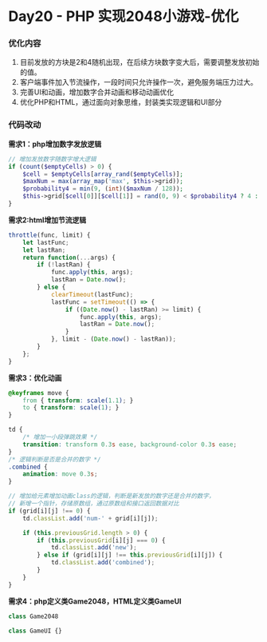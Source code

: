 # Day20 - PHP 实现2048小游戏-优化

### 优化内容
1. 目前发放的方块是2和4随机出现，在后续方块数字变大后，需要调整发放初始的值。
2. 客户端事件加入节流操作，一段时间只允许操作一次，避免服务端压力过大。
3. 完善UI和动画，增加数字合并动画和移动动画优化
4. 优化PHP和HTML，通过面向对象思维，封装类实现逻辑和UI部分

### 代码改动

**需求1：php增加数字发放逻辑**
```php
// 增加发放数字随数字增大逻辑
if (count($emptyCells) > 0) {
    $cell = $emptyCells[array_rand($emptyCells)];
    $maxNum = max(array_map('max', $this->grid));
    $probability4 = min(9, (int)($maxNum / 128));
    $this->grid[$cell[0]][$cell[1]] = rand(0, 9) < $probability4 ? 4 : 2;
}
```

**需求2:html增加节流逻辑**
```js
throttle(func, limit) {
    let lastFunc;
    let lastRan;
    return function(...args) {
        if (!lastRan) {
            func.apply(this, args);
            lastRan = Date.now();
        } else {
            clearTimeout(lastFunc);
            lastFunc = setTimeout(() => {
                if ((Date.now() - lastRan) >= limit) {
                    func.apply(this, args);
                    lastRan = Date.now();
                }
            }, limit - (Date.now() - lastRan));
        }
    };
}
```
**需求3：优化动画**
```css
@keyframes move {
    from { transform: scale(1.1); }
    to { transform: scale(1); }
}

td {
    /* 增加一小段弹跳效果 */
    transition: transform 0.3s ease, background-color 0.3s ease;
}
/* 逻辑判断是否是合并的数字 */
.combined {
    animation: move 0.3s;
}
```
```js
// 增加给元素增加动画class的逻辑，判断是新发放的数字还是合并的数字，
// 新增一个指针，存储原数组，通过原数组和接口返回数据对比
if (grid[i][j] !== 0) {
    td.classList.add('num-' + grid[i][j]);

    if (this.previousGrid.length > 0) {
        if (this.previousGrid[i][j] === 0) {
            td.classList.add('new');
        } else if (grid[i][j] !== this.previousGrid[i][j]) {
            td.classList.add('combined');
        }
    }
}
```
**需求4：php定义类Game2048，HTML定义类GameUI**
```php
class Game2048
```
```js
class GameUI {}
```
